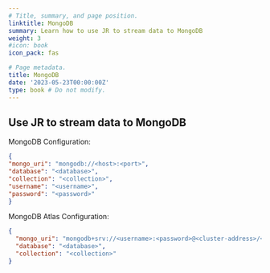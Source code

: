 ```yaml
---
# Title, summary, and page position.
linktitle: MongoDB
summary: Learn how to use JR to stream data to MongoDB
weight: 3
#icon: book
icon_pack: fas

# Page metadata.
title: MongoDB
date: '2023-05-23T00:00:00Z'
type: book # Do not modify.
---
```


## Use JR to stream data to MongoDB

MongoDB Configuration:

```json
{
"mongo_uri": "mongodb://<host>:<port>",
"database": "<database>",
"collection": "<collection>",
"username": "<username>",
"password": "<password>"
}
```

MongoDB Atlas Configuration:

```json
{
  "mongo_uri": "mongodb+srv://<username>:<password>@<cluster-address>/<database-name>?retryWrites=true&w=majority",
  "database": "<database>",
  "collection": "<collection>"
}
```
